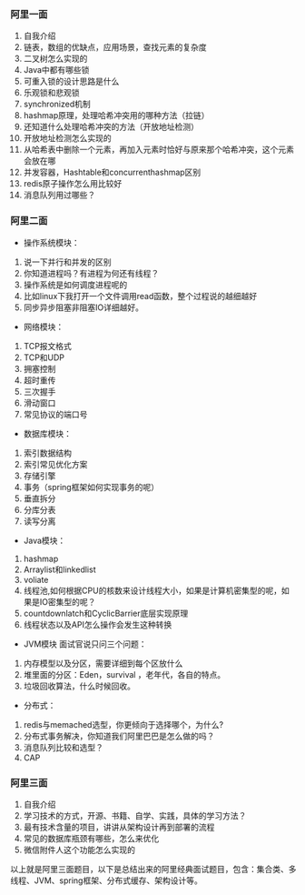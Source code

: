 ### 阿里一面
1. 自我介绍
2. 链表，数组的优缺点，应用场景，查找元素的复杂度
3. 二叉树怎么实现的
4. Java中都有哪些锁
5. 可重入锁的设计思路是什么
6. 乐观锁和悲观锁
7. synchronized机制
8. hashmap原理，处理哈希冲突用的哪种方法（拉链）
9. 还知道什么处理哈希冲突的方法（开放地址检测）
10. 开放地址检测怎么实现的
11. 从哈希表中删除一个元素，再加入元素时恰好与原来那个哈希冲突，这个元素会放在哪
12. 并发容器，Hashtable和concurrenthashmap区别
13. redis原子操作怎么用比较好
14. 消息队列用过哪些？

### 阿里二面
- 操作系统模块：
1. 说一下并行和并发的区别
2. 你知道进程吗？有进程为何还有线程？
3. 操作系统是如何调度进程呢的
4. 比如linux下我打开一个文件调用read函数，整个过程说的越细越好
5. 同步异步阻塞非阻塞IO详细越好。

- 网络模块：
1. TCP报文格式
2. TCP和UDP
3. 拥塞控制
4. 超时重传
5. 三次握手
6. 滑动窗口
7. 常见协议的端口号

- 数据库模块：
1. 索引数据结构
2. 索引常见优化方案
3. 存储引擎
4. 事务（spring框架如何实现事务的呢）
5. 垂直拆分
6. 分库分表
7. 读写分离

- Java模块：
1. hashmap
2. Arraylist和linkedlist
3. voliate
4. 线程池,如何根据CPU的核数来设计线程大小，如果是计算机密集型的呢，如果是IO密集型的呢？
5. countdownlatch和CyclicBarrier底层实现原理
6. 线程状态以及API怎么操作会发生这种转换

- JVM模块
面试官说只问三个问题：

1. 内存模型以及分区，需要详细到每个区放什么
2. 堆里面的分区：Eden，survival ，老年代，各自的特点。
3. 垃圾回收算法，什么时候回收。

- 分布式：
1. redis与memached选型，你更倾向于选择哪个，为什么?
2. 分布式事务解决，你知道我们阿里巴巴是怎么做的吗？
3. 消息队列比较和选型？
4. CAP

### 阿里三面
1. 自我介绍
2. 学习技术的方式，开源、书籍、自学、实践，具体的学习方法？
3. 最有技术含量的项目，讲讲从架构设计再到部署的流程
4. 常见的数据库瓶颈有哪些，怎么来优化
5. 微信附件人这个功能怎么实现的


以上就是阿里三面题目，以下是总结出来的阿里经典面试题目，包含：集合类、多线程、JVM、spring框架、分布式缓存、架构设计等。
